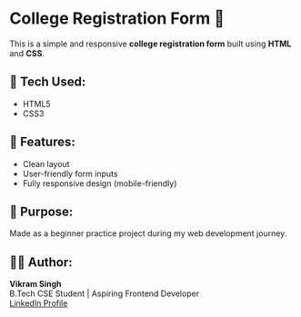 # College Registration Form 📝

This is a simple and responsive **college registration form** built using **HTML** and **CSS**.

## 🔧 Tech Used:
- HTML5
- CSS3

## 📌 Features:
- Clean layout
- User-friendly form inputs
- Fully responsive design (mobile-friendly)

## 🎯 Purpose:
Made as a beginner practice project during my web development journey.

## 👨‍💻 Author:
**Vikram Singh**  
B.Tech CSE Student | Aspiring Frontend Developer  
[LinkedIn Profile](https://www.linkedin.com/in/vikram-singh-rajawat-b20a66332)

